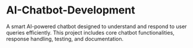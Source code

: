 # AI-Chatbot-Development
A smart AI-powered chatbot designed to understand and respond to user queries efficiently. This project includes core chatbot functionalities, response handling, testing, and documentation.
